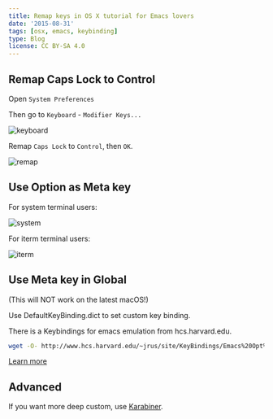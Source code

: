 ```yaml
---
title: Remap keys in OS X tutorial for Emacs lovers
date: '2015-08-31'
tags: [osx, emacs, keybinding]
type: Blog
license: CC BY-SA 4.0
---
```


## Remap Caps Lock to Control

Open `System Preferences`

Then go to `Keyboard` - `Modifier Keys...`

![keyboard](/static/images/keyboard.webp)

Remap `Caps Lock` to `Control`, then `OK`.

![remap](/static/images/remap.webp)

## Use Option as Meta key

For system terminal users:

![system](/static/images/system.webp)

For iterm terminal users:

![iterm](/static/images/iterm.webp)

## Use Meta key in Global

(This will NOT work on the latest macOS!)

Use DefaultKeyBinding.dict to set custom key binding.

There is a Keybindings for emacs emulation from hcs.harvard.edu.

```bash
wget -O- http://www.hcs.harvard.edu/~jrus/site/KeyBindings/Emacs%20Opt%20Bindings.dict > ~/Library/KeyBindings/DefaultKeyBinding.dict
```

[Learn more](http://osxnotes.net/keybindings.html)

## Advanced

If you want more deep custom, use [Karabiner](https://pqrs.org/osx/karabiner/).

